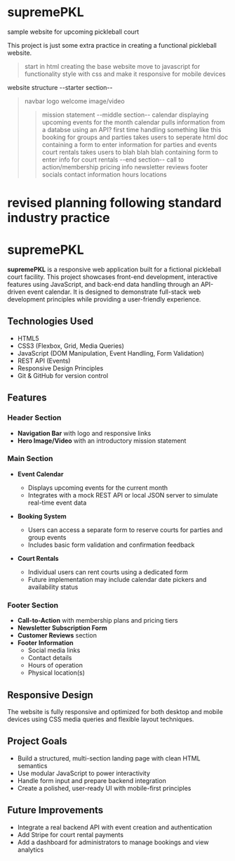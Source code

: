 # supremePKL
sample website for upcoming pickleball court

This project is just some extra practice in creating a functional pickleball website.

>start in html creating the base website
>move to javascript for functionality
>style with css and make it responsive for mobile devices

website structure
--starter section--
>navbar
>logo 
>welcome image/video
>>mission statement 
--middle section--
>calendar displaying upcoming events for the month
>>calendar pulls information from a databse using an API? first time handling something like this
>booking for groups and parties
>>takes users to seperate html doc containing a form to enter information for parties and events
>court rentals
>>takes users to blah blah blah containing form to enter info for court rentals
--end section--
>call to action/membership pricing info
>newsletter
>reviews
>footer
>>socials
>>contact information
>>hours
>>locations


# revised planning following standard industry practice
# supremePKL

**supremePKL** is a responsive web application built for a fictional pickleball court facility. This project showcases front-end development, interactive features using JavaScript, and back-end data handling through an API-driven event calendar. It is designed to demonstrate full-stack web development principles while providing a user-friendly experience.

## Technologies Used

- HTML5
- CSS3 (Flexbox, Grid, Media Queries)
- JavaScript (DOM Manipulation, Event Handling, Form Validation)
- REST API (Events)
- Responsive Design Principles
- Git & GitHub for version control

## Features

### Header Section
- **Navigation Bar** with logo and responsive links
- **Hero Image/Video** with an introductory mission statement

### Main Section
- **Event Calendar**  
  - Displays upcoming events for the current month  
  - Integrates with a mock REST API or local JSON server to simulate real-time event data

- **Booking System**  
  - Users can access a separate form to reserve courts for parties and group events  
  - Includes basic form validation and confirmation feedback

- **Court Rentals**  
  - Individual users can rent courts using a dedicated form  
  - Future implementation may include calendar date pickers and availability status

### Footer Section
- **Call-to-Action** with membership plans and pricing tiers
- **Newsletter Subscription Form**
- **Customer Reviews** section
- **Footer Information**  
  - Social media links  
  - Contact details  
  - Hours of operation  
  - Physical location(s)

## Responsive Design

The website is fully responsive and optimized for both desktop and mobile devices using CSS media queries and flexible layout techniques.

## Project Goals

- Build a structured, multi-section landing page with clean HTML semantics  
- Use modular JavaScript to power interactivity  
- Handle form input and prepare backend integration  
- Create a polished, user-ready UI with mobile-first principles  

## Future Improvements

- Integrate a real backend API with event creation and authentication  
- Add Stripe for court rental payments  
- Add a dashboard for administrators to manage bookings and view analytics  

